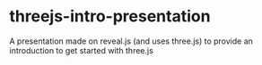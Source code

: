 # threejs-intro-presentation
A presentation made on reveal.js (and uses three.js) to provide an introduction to get started with three.js
